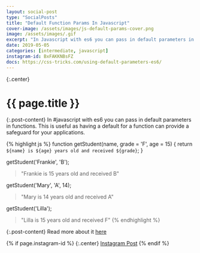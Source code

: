 ```yaml
---
layout: social-post
type: "SocialPosts"
title: "Default Function Params In Javascript"
cover-image: /assets/images/js-default-params-cover.png
image: /assets/images/.gif
excerpt: "In Javascript with es6 you can pass in default parameters in functions."
date: 2019-05-05
categories: [intermediate, javascript]
instagram-id: BxFAKKNBsFZ
docs: https://css-tricks.com/using-default-parameters-es6/
---
```

{:.center}
# {{ page.title }}

{:.post-content}
In #javascript with es6 you can pass in default parameters in functions. 
This is useful as having a default for a function can provide a safeguard for your applications. 

{% highlight js %}
function getStudent(name, grade = 'F', age = 15) {
	return `${name} is ${age} years old and received ${grade}`;
}

getStudent('Frankie', 'B');
> "Frankie is 15 years old and received B"

getStudent('Mary', 'A', 14);
> "Mary is 14 years old and received A"

getStudent('Lilla');
> "Lilla is 15 years old and received F"
{% endhighlight %}

{:.post-content}
Read more about it <a href="{{page.docs}}" target="_blank">here</a>

{% if page.instagram-id %}
{:.center}
<a class="insta-link" href="https://www.instagram.com/p/{{page.instagram-id}}" target="_blank">Instagram Post</a>
{% endif %}
